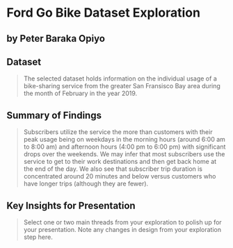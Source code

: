 # Ford Go Bike Dataset Exploration
## by Peter Baraka Opiyo


## Dataset

> The selected dataset holds information on the individual usage of a bike-sharing service from the greater San Fransisco Bay area during the month of February in the year 2019.


## Summary of Findings

> Subscribers utilize the service the more than customers with their peak usage being on weekdays in the morning hours (around 6:00 am to 8:00 am) and afternoon hours (4:00 pm to 6:00 pm) with significant drops over the weekends. We may infer that most subscribers use the service to get to their work destinations and then get back home at the end of the day. We also see that subscriber trip duration is concentrated around 20 minutes and below versus customers who have longer trips (although they are fewer).


## Key Insights for Presentation

> Select one or two main threads from your exploration to polish up for your presentation. Note any changes in design from your exploration step here.